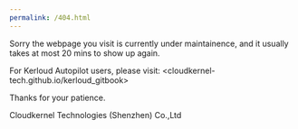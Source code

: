 ```yaml
---
permalink: /404.html
---
```


Sorry the webpage you visit is currently under maintainence, and it usually takes at most 20 mins to show up again. 

For Kerloud Autopilot users, please visit: <cloudkernel-tech.github.io/kerloud_gitbook>

Thanks for your patience. 

Cloudkernel Technologies (Shenzhen) Co.,Ltd

